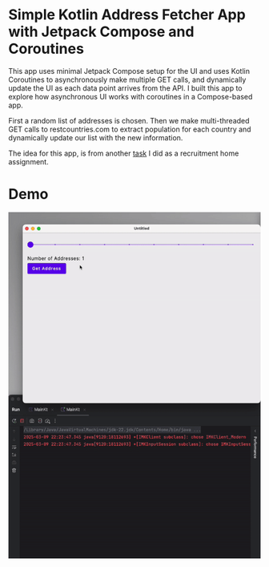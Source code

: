 # Simple Kotlin Address Fetcher App with Jetpack Compose and Coroutines

This app uses minimal Jetpack Compose setup for the UI and uses Kotlin Coroutines to asynchronously make multiple GET calls, and dynamically update the UI as each data point arrives from the API.
I built this app to explore how asynchronous UI works with coroutines in a Compose-based app.

First a random list of addresses is chosen. Then we make multi-threaded GET calls to restcountries.com to extract population for each country and dynamically update our list with the new information.

The idea for this app, is from another [task](https://github.com/gavjan/my_task/) I did as a recruitment home assignment.

# Demo
![](demo.gif)
